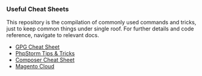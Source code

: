 ### Useful Cheat Sheets

This repository is the compilation of commonly used commands and tricks, just to keep common things under single roof. For further details and code reference, navigate to relevant docs.

* [GPG Cheat Sheet][1]
* [PhpStorm Tips & Tricks][2]
* [Composer Cheat Sheet][3]
* [Magento Cloud][4]


[1]: ./gpg.md
[2]: ./phpstorm.md
[3]: ./composer.md
[4]: ./magento-cloud.md





